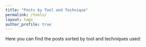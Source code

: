```yaml
---
title: "Posts by Tool and Technique"
permalink: /tools/
layout: tags
author_profile: true
---
```


Here you can find the posts sorted by tool and techniques used:
